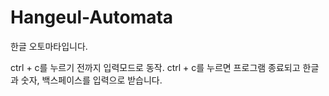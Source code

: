 # Hangeul-Automata

한글 오토마타입니다.

ctrl + c를 누르기 전까지 입력모드로 동작. ctrl + c를 누르면 프로그램 종료되고 한글과 숫자, 백스페이스를 입력으로 받습니다.
